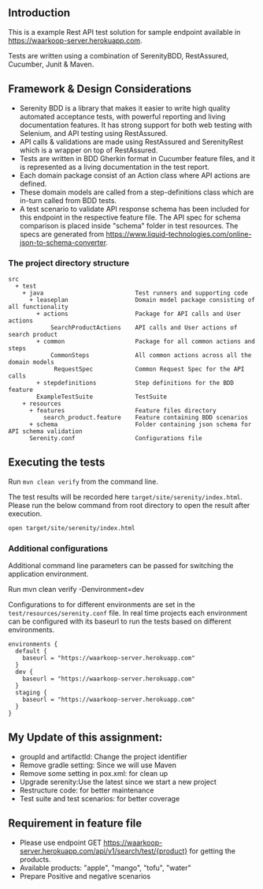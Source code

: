 ## Introduction

This is a example Rest API test solution for sample endpoint available in https://waarkoop-server.herokuapp.com. 

Tests are written using a combination of SerenityBDD, RestAssured, Cucumber, Junit & Maven.

## Framework & Design Considerations
- Serenity BDD is a library that makes it easier to write high quality automated acceptance tests, with powerful reporting and living documentation features. It has strong support for both web testing with Selenium, and API testing using RestAssured.
- API calls & validations are made using RestAssured and SerenityRest which is a wrapper on top of RestAssured.
- Tests are written in BDD Gherkin format in Cucumber feature files, and it is represented as a living documentation in the test report.
- Each domain package consist of an Action class where API actions are defined.
- These domain models are called from a step-definitions class which are in-turn called from BDD tests.
- A test scenario to validate API response schema has been included for this endpoint in the respective feature file. The API spec for schema comparison is placed inside "schema" folder in test resources. The specs are generated from https://www.liquid-technologies.com/online-json-to-schema-converter.

### The project directory structure

```Gherkin
src
  + test
    + java                          Test runners and supporting code
      + leaseplan                   Domain model package consisting of all functionality
        + actions                   Package for API calls and User actions
            SearchProductActions    API calls and User actions of search product
        + common                    Package for all common actions and steps
            CommonSteps             All common actions across all the domain models
             RequestSpec            Common Request Spec for the API calls
        + stepdefinitions           Step definitions for the BDD feature
        ExampleTestSuite            TestSuite 
    + resources
      + features                    Feature files directory
          search_product.feature    Feature containing BDD scenarios
      + schema                      Folder containing json schema for API schema validation
      Serenity.conf                 Configurations file
```
## Executing the tests
Run `mvn clean verify` from the command line.

The test results will be recorded here `target/site/serenity/index.html`.
Please run the below command from root directory to open the result after execution.
```bash
open target/site/serenity/index.html 
```
### Additional configurations

Additional command line parameters can be passed for switching the application environment.

Run mvn clean verify -Denvironment=dev

Configurations to for different environments are set in the `test/resources/serenity.conf` file. In real time projects each environment can be configured with its baseurl to run the tests based on different environments.
```
environments {
  default {
    baseurl = "https://waarkoop-server.herokuapp.com"
  }
  dev {
    baseurl = "https://waarkoop-server.herokuapp.com"
  }
  staging {
    baseurl = "https://waarkoop-server.herokuapp.com"
  }
}
```

## My Update of this assignment:
- groupId and artifactId: Change the project identifier
- Remove gradle setting: Since we will use Maven
- Remove some setting in pox.xml: for clean up
- Upgrade serenity:Use the latest since we start a new project
- Restructure code: for better maintenance
- Test suite and test scenarios: for better coverage


## Requirement in feature file 
- Please use endpoint GET https://waarkoop-server.herokuapp.com/api/v1/search/test/{product} for getting the products.
- Available products: "apple", "mango", "tofu", "water"
- Prepare Positive and negative scenarios

